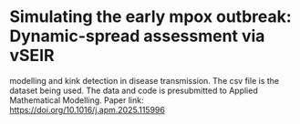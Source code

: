 # Simulating the early mpox outbreak: Dynamic-spread assessment via vSEIR
modelling and kink detection in disease transmission.
The csv file is the dataset being used.
The data and code is presubmitted to Applied Mathematical Modelling.
Paper link: https://doi.org/10.1016/j.apm.2025.115996
